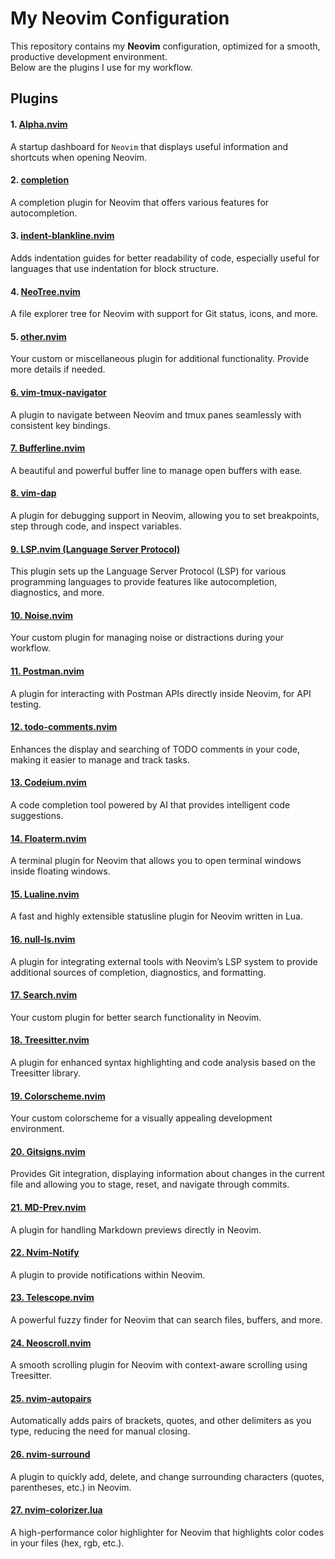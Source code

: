 # My Neovim Configuration #

This repository contains my **Neovim** configuration, optimized for a smooth, productive development environment.  
Below are the plugins I use for my workflow.

## **Plugins** ##
#### 1. [Alpha.nvim](https://github.com/goolord/alpha-nvim) ####
A startup dashboard for `Neovim` that displays useful information and shortcuts when opening Neovim.

#### 2. [completion]() #### 
A completion plugin for Neovim that offers various features for autocompletion.

#### 3. [indent-blankline.nvim](https://github.com/lukas-reineke/indent-blankline.nvim) ####
Adds indentation guides for better readability of code, especially useful for languages that use indentation for block structure.

#### 4. [NeoTree.nvim](https://github.com/nvim-neo-tree/neo-tree.nvim) ####
A file explorer tree for Neovim with support for Git status, icons, and more.

#### 5. [other.nvim]() ####
Your custom or miscellaneous plugin for additional functionality. Provide more details if needed.

#### [6. vim-tmux-navigator](https://github.com/christoomey/vim-tmux-navigator) ####
A plugin to navigate between Neovim and tmux panes seamlessly with consistent key bindings.

#### [7. Bufferline.nvim](https://github.com/akinsho/bufferline.nvim) ####
A beautiful and powerful buffer line to manage open buffers with ease.

#### [8. vim-dap](https://github.com/mfussenegger/nvim-dap) ####
A plugin for debugging support in Neovim, allowing you to set breakpoints, step through code, and inspect variables.

#### [9. LSP.nvim (Language Server Protocol)]() ####
This plugin sets up the Language Server Protocol (LSP) for various programming languages to provide features like autocompletion, diagnostics, and more.

#### [10. Noise.nvim]() ####
Your custom plugin for managing noise or distractions during your workflow.

#### [11. Postman.nvim]() ####
A plugin for interacting with Postman APIs directly inside Neovim, for API testing.

#### [12. todo-comments.nvim]() ###
Enhances the display and searching of TODO comments in your code, making it easier to manage and track tasks.

#### [13. Codeium.nvim]() ####
A code completion tool powered by AI that provides intelligent code suggestions.

#### [14. Floaterm.nvim]() ####
A terminal plugin for Neovim that allows you to open terminal windows inside floating windows.

#### [15. Lualine.nvim]() ####
A fast and highly extensible statusline plugin for Neovim written in Lua.

#### [16. null-ls.nvim]() ####
A plugin for integrating external tools with Neovim’s LSP system to provide additional sources of completion, diagnostics, and formatting.

#### [17. Search.nvim]() ####
Your custom plugin for better search functionality in Neovim.

#### [18. Treesitter.nvim]() ####
A plugin for enhanced syntax highlighting and code analysis based on the Treesitter library.

#### [19. Colorscheme.nvim]() ####
Your custom colorscheme for a visually appealing development environment.

#### [20. Gitsigns.nvim]() ####
Provides Git integration, displaying information about changes in the current file and allowing you to stage, reset, and navigate through commits.

#### [21. MD-Prev.nvim]() ####
A plugin for handling Markdown previews directly in Neovim.

#### [22. Nvim-Notify]() ####
A plugin to provide notifications within Neovim.

#### [23. Telescope.nvim]() ####
A powerful fuzzy finder for Neovim that can search files, buffers, and more.

#### [24. Neoscroll.nvim]() ####
A smooth scrolling plugin for Neovim with context-aware scrolling using Treesitter.

#### [25. nvim-autopairs]() ####
Automatically adds pairs of brackets, quotes, and other delimiters as you type, reducing the need for manual closing.

#### [26. nvim-surround]() #### 
A plugin to quickly add, delete, and change surrounding characters (quotes, parentheses, etc.) in Neovim.

#### [27. nvim-colorizer.lua]() #### 
A high-performance color highlighter for Neovim that highlights color codes in your files (hex, rgb, etc.).
